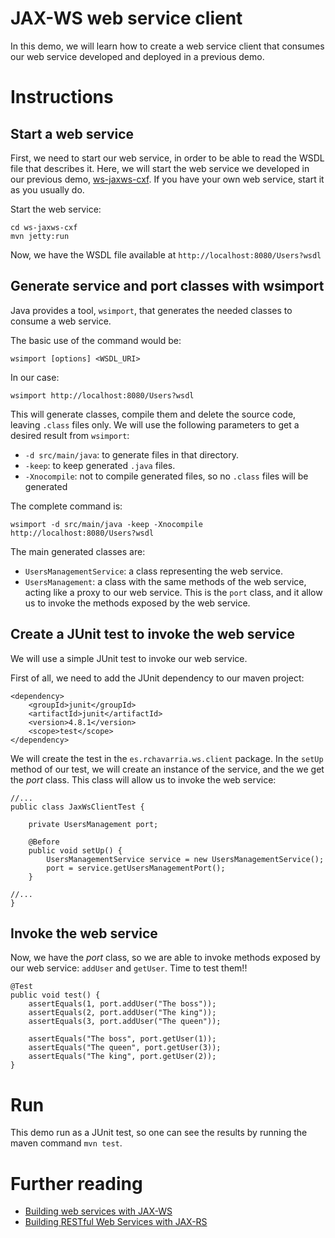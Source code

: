 # JAX-WS web service client

In this demo, we will learn how to create a web service client that 
consumes our web service developed and deployed in a previous demo.

# Instructions


## Start a web service

First, we need to start our web service, in order to be able to read the WSDL
file that describes it. Here, we will start the web service we developed
in our previous demo, [ws-jaxws-cxf](../ws-jaxws-cxf). If you have your 
own web service, start it as you usually do.

Start the web service:

    cd ws-jaxws-cxf
    mvn jetty:run

Now, we have the WSDL file available at `http://localhost:8080/Users?wsdl`

## Generate service and port classes with wsimport

Java provides a tool, `wsimport`, that generates the needed classes to consume
a web service. 

The basic use of the command would be:

    wsimport [options] <WSDL_URI>

In our case:
    
    wsimport http://localhost:8080/Users?wsdl

This will generate classes, compile them and delete the source code, leaving
`.class` files only. We will use the following parameters to get a desired 
result from `wsimport`:

- `-d src/main/java`: to generate files in that directory.
- `-keep`: to keep generated `.java` files.
- `-Xnocompile`: not to compile generated files, so no `.class` files will be 
generated

The complete command is: 

    wsimport -d src/main/java -keep -Xnocompile http://localhost:8080/Users?wsdl

The main generated classes are: 

- `UsersManagementService`: a class representing the web service.
- `UsersManagement`: a class with the same methods of the web service, acting 
like a proxy to our web service. This is the `port` class, and it allow us to
invoke the methods exposed by the web service.

## Create a JUnit test to invoke the web service 

We will use a simple JUnit test to invoke our web service. 

First of all, we need to add the JUnit dependency to our maven project:

    <dependency>
        <groupId>junit</groupId>
        <artifactId>junit</artifactId>
        <version>4.8.1</version>
        <scope>test</scope>
    </dependency>

We will create the test in the `es.rchavarria.ws.client` package. In the `setUp`
method of our test, we will create an instance of the service, and the we
get the _port_ class. This class will allow us to invoke the web service:

    //...
    public class JaxWsClientTest {

        private UsersManagement port;

        @Before
        public void setUp() {
            UsersManagementService service = new UsersManagementService();
            port = service.getUsersManagementPort();
        }
    
    //...        
    }

## Invoke the web service

Now, we have the _port_ class, so we are able to invoke methods exposed by our
web service: `addUser` and `getUser`. Time to test them!!

    @Test
    public void test() {
        assertEquals(1, port.addUser("The boss"));
        assertEquals(2, port.addUser("The king"));
        assertEquals(3, port.addUser("The queen"));
        
        assertEquals("The boss", port.getUser(1));
        assertEquals("The queen", port.getUser(3));
        assertEquals("The king", port.getUser(2));
    }

# Run

This demo run as a JUnit test, so one can see the results by running the maven
command `mvn test`.

# Further reading

- [Building web services with JAX-WS](http://docs.oracle.com/javaee/6/tutorial/doc/bnayl.html)
- [Building RESTful Web Services with JAX-RS](http://docs.oracle.com/javaee/6/tutorial/doc/giepu.html)
